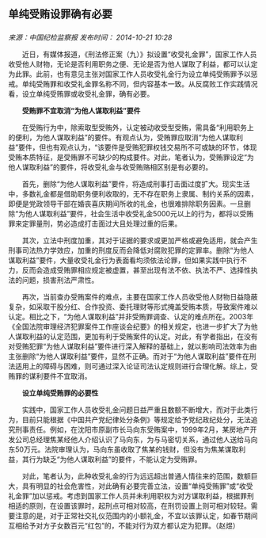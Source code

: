 ## 单纯受贿设罪确有必要

### 

_来源：中国纪检监察报_ _发布时间： 2014-10-21 10:28_

　　近日，有媒体报道，《刑法修正案（九）》拟设置“收受礼金罪”，国家工作人员收受他人财物，无论是否利用职务之便、无论是否为他人谋取了利益，都可以认定为此罪。此前，也有意见主张对国家工作人员收受礼金行为设立单纯受贿罪予以惩戒。单纯受贿罪和收受礼金罪名称不同，但内容基本一致。从反腐败工作实践情况看，设立单纯受贿罪或收受礼金罪，确有必要。

　　**受贿罪不宜取消“为他人谋取利益”要件**

　　在受贿行为中，除索取型受贿外，认定被动收受型受贿，需具备“利用职务上的便利，为他人谋取利益”的要件。有观点认为，受贿罪应取消“为他人谋取利益”要件，但也有观点认为，“该要件是受贿犯罪权钱交易所不可或缺的环节，体现受贿本质特征，是受贿罪不可缺少的构成要件。对此，笔者认为，受贿罪设定“为他人谋取利益”的要件，将收受礼金与收受贿赂相区别是有必要的。

　　首先，删除“为他人谋取利益”要件，将造成刑事打击面过度扩大。现实生活中，多数礼金都是借助职务便利收取的，无不存在职务上隶属、制约关系的因素，即便是党政领导干部在婚丧喜庆期间所收的礼金，也很难排除职务因素。一旦删除“为他人谋取利益”要件，社会生活中收受礼金5000元以上的行为，都将以受贿罪来定罪量刑，势必造成打击面过大且处理过重的后果。

　　其次，立法中刑度加重，其对于证据的要求或更加严格或避免适用，就会产生刑事司法热力学效应，加重的刑度反而会降低对腐败犯罪的定罪率。删除“为他人谋取利益”要件，大量收受礼金行为表面看均须依法论罪，但如果实践中执行不力，反而会造成受贿罪相应规定被虚置，甚至出现有法不依、执法不严、选择性执法的问题，损害刑法严肃性。

　　再次，当前查办受贿案件的难点，主要在国家工作人员收受他人财物日益隐蔽复杂，如采取干股分红、合作投资、委托理财等形式掩盖受贿本质，导致案件难以认定。相比之下，“为他人谋取利益”并非受贿罪调查、认定的难点所在。2003年《全国法院审理经济犯罪案件工作座谈会纪要》的相关规定，也进一步扩大了为他人谋取利益的认定范围，更加有利于受贿案件的认定。对此，有学者指出，在没有对受贿犯罪“为他人谋取利益”要件进行深入解释的基础上，就以影响司法效率为由主张删除“为他人谋取利益”要件，显然不正确。而对于“为他人谋取利益”要件在刑法适用上的障碍与困难，则可通过深入论证司法认定规则进行合理化解。综上，受贿罪的谋利要件不宜取消。

　　**设立单纯受贿罪的必要性**

　　实践中，国家工作人员收受礼金问题日益严重且数额不断增大，而对于此类行为，目前只能根据《中国共产党纪律处分条例》等规定给予党纪政纪处分，无法追究刑事责任。例如，在沈阳市原副市长马向东受贿案中，1999年2月，某房地产开发公司总经理焦某经他人介绍认识了马向东，为与马密切关系，通过他人送给马向东50万元。法院审理认为，马向东虽收取了焦某的钱财，但没有为焦某谋取利益，其行为缺乏“为他人谋取利益”的要件，不能认定为受贿罪。

　　对此，笔者认为，此种收受礼金的行为远远超出普通人情往来的范围，数额巨大，具有明显的社会危害性，对此确有必要完善立法，设置“单纯受贿罪”或“收受礼金罪”加以惩戒。考虑到国家工作人员并未利用职权为对方谋取利益，根据罪刑相适的原则，在设置该罪时，起刑点可相对较高，在刑罚设置上则可相对较轻。需要注意的是，对于正常社交礼仪范围内的小额礼金，不宜以该罪认定，如春节期间互相给予对方子女数百元“红包”的，不能对行为双方都认定为犯罪。（赵煜）